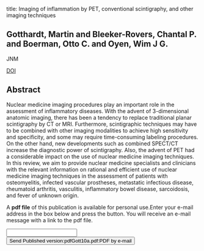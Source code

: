 title: Imaging of inflammation by PET, conventional scintigraphy, and other imaging techniques

## Gotthardt, Martin and Bleeker-Rovers, Chantal P. and Boerman, Otto C. and Oyen, Wim J G.
JNM

<a href="https://doi.org/10.2967/jnumed.110.076232">DOI</a>

## Abstract
Nuclear medicine imaging procedures play an important role in the assessment of inflammatory diseases. With the advent of 3-dimensional anatomic imaging, there has been a tendency to replace traditional planar scintigraphy by CT or MRI. Furthermore, scintigraphic techniques may have to be combined with other imaging modalities to achieve high sensitivity and specificity, and some may require time-consuming labeling procedures. On the other hand, new developments such as combined SPECT/CT increase the diagnostic power of scintigraphy. Also, the advent of PET had a considerable impact on the use of nuclear medicine imaging techniques. In this review, we aim to provide nuclear medicine specialists and clinicians with the relevant information on rational and efficient use of nuclear medicine imaging techniques in the assessment of patients with osteomyelitis, infected vascular prostheses, metastatic infectious disease, rheumatoid arthritis, vasculitis, inflammatory bowel disease, sarcoidosis, and fever of unknown origin.

A <b>pdf file</b> of this publication is available for personal use.Enter your e-mail address in the box below and press the button. You will receive an e-mail message with a link to the pdf file.
<form action="sender.php">  <input type="text" name="email">  <input type="submit" value="Send Published version:pdfGott10a.pdf:PDF by e-mail"></form>